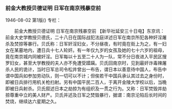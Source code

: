 ### 前金大教授贝德证明  日军在南京残暴空前

1946-08-02
第1版()
专栏：

　　前金大教授贝德证明
    日军在南京残暴空前
    【新华社延安三十日电】东京讯：前金大史学教授贝德氏，二十八日在国际战犯法庭详述日军在南京所犯各种奸淫屠杀及焚掠等暴行。贝氏称：日军奸淫妇女，不分昼夜，有时竟在街上为之，有一妇女在某墓地内，遭日兵十七人轮奸。有一年仅九岁的女孩及她的七十六岁的祖母，竟在南京城内同被奸淫。日军每以十五至二十人为一队，常不分日夜进入平民区搜罗妇女，甚至大学教授的夫人亦不免遭受蹂躏。贝氏回南京时，见到最奸诈毒辣屠杀人民的诡计，当时日军总司令松井曾出一布告，谓日本以善意待中国人，布告中谓中国兵如参加劳动队，则一切可以不计；但俟若干中国兵承认其过去之身份时，即被日兵排行用机关枪扫射。另有中国平民二百人，于离开金陵大学校以后，当晚即被日兵射杀。贝氏叙述日本之劫掠为有组织及一贯之行为。又称：日军焚毁并劫掠尊重中立的美人财产。贝氏并述及日军之焚毁暴行，据谓：南京沦陷后长时间的焚烧，继续达六星期之久。

